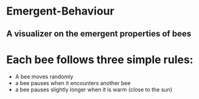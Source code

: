 ﻿# Emergent-Behaviour
## A visualizer on the emergent properties of bees
# Each bee follows three simple rules:
- A bee moves randomly
- a bee pauses when it encounters another bee
- a bee pauses slightly longer when it is warm (close to the sun)
